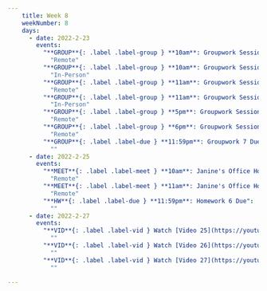 ```yaml
---
    title: Week 8 
    weekNumber: 8
    days:
      - date: 2022-2-23
        events:
          "**GROUP**{: .label .label-group } **10am**: Groupwork Session":
            "Remote"
          "**GROUP**{: .label .label-group } **10am**: Groupwork Session":
            "In-Person"
          "**GROUP**{: .label .label-group } **11am**: Groupwork Session":
            "Remote"
          "**GROUP**{: .label .label-group } **11am**: Groupwork Session":
            "In-Person"
          "**GROUP**{: .label .label-group } **5pm**: Groupwork Session":
            "Remote"
          "**GROUP**{: .label .label-group } **6pm**: Groupwork Session":
            "Remote"
          "**GROUP**{: .label .label-due } **11:59pm**: Groupwork 7 Due":
            ""
      - date: 2022-2-25
        events:
          "**MEET**{: .label .label-meet } **10am**: Janine's Office Hours":
            "Remote"
          "**MEET**{: .label .label-meet } **11am**: Janine's Office Hours":
            "Remote"
          "**HW**{: .label .label-due } **11:59pm**: Homework 6 Due":
            ""
      - date: 2022-2-27
        events:
          "**VID**{: .label .label-vid } Watch [Video 25](https://youtu.be/AUiX4gWWsuE). [Blank slides](resources/lecture/lecture25.pdf). [Filled slides](resources/lecture/lecture25_annotated.pdf).":
            ""
          "**VID**{: .label .label-vid } Watch [Video 26](https://youtu.be/WLQMoA4ZAus). [Blank slides](resources/lecture/lecture26.pdf). [Filled slides](resources/lecture/lecture26_annotated.pdf).":
            ""
          "**VID**{: .label .label-vid } Watch [Video 27](https://youtu.be/4tGtziW901Y). [Blank slides](resources/lecture/lecture27.pdf). [Filled slides](resources/lecture/lecture27_annotated.pdf).":
            ""

---
```

